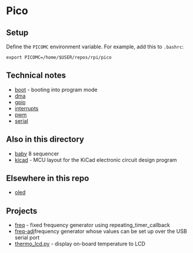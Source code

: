 # Pico

## Setup

Define the `PICOMC` environment variable. For example, add this
to `.bashrc`:
```
export PICOMC=/home/$USER/repos/rpi/pico
```


## Technical notes

* [boot](boot.md) - booting into program mode
* [dma](dma.md)
* [gpio](gpio.md)
* [interrupts](interrupts.txt)
* [pwm](pwm.md)
* [serial](serial.md)


## Also in this directory

* [baby](baby.md) 8 sequencer
* [kicad](kicad) - MCU layout for the KiCad electronic circuit design program


## Elsewhere in this repo

* [oled](../1306/pico-sdk)


## Projects

* [freq](freq) - fixed frequency generator using repeating_timer_callback
* [freq-adj](freq-adj)frequency generator whose values can be set up over the USB serial port
* [thermo_lcd.py](thermo_lcd.py) - display on-board temperature to LCD

